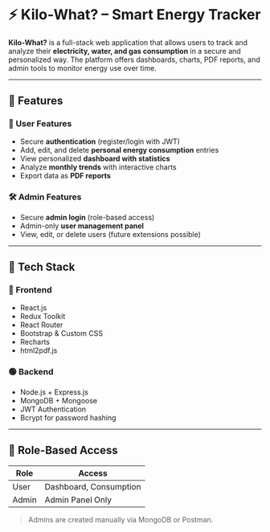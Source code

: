 # ⚡ Kilo-What? – Smart Energy Tracker

**Kilo-What?** is a full-stack web application that allows users to track and analyze their **electricity, water, and gas consumption** in a secure and personalized way. The platform offers dashboards, charts, PDF reports, and admin tools to monitor energy use over time.

---

## 🚀 Features

### 👤 User Features
- Secure **authentication** (register/login with JWT)
- Add, edit, and delete **personal energy consumption** entries
- View personalized **dashboard with statistics**
- Analyze **monthly trends** with interactive charts
- Export data as **PDF reports**

### 🛠️ Admin Features
- Secure **admin login** (role-based access)
- Admin-only **user management panel**
- View, edit, or delete users (future extensions possible)

---
## 🧰 Tech Stack

### 🔵 Frontend
- React.js
- Redux Toolkit
- React Router
- Bootstrap & Custom CSS
- Recharts
- html2pdf.js

### 🟢 Backend
- Node.js + Express.js
- MongoDB + Mongoose
- JWT Authentication
- Bcrypt for password hashing

---

## 🔐 Role-Based Access

| Role   | Access                  |
|--------|-------------------------|
| User   | Dashboard, Consumption  |
| Admin  | Admin Panel Only        |

> Admins are created manually via MongoDB or Postman.



